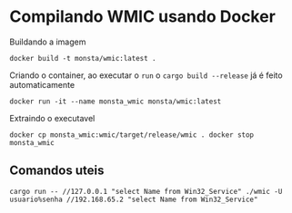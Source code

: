 # Compilando WMIC usando Docker

Buildando a imagem

`docker build -t monsta/wmic:latest .`

Criando o container, ao executar o `run` o `cargo build --release` já é feito automaticamente

`docker run -it --name monsta_wmic monsta/wmic:latest`

Extraindo o executavel

`
    docker cp monsta_wmic:wmic/target/release/wmic .
    docker stop monsta_wmic
`

## Comandos uteis

`
cargo run -- //127.0.0.1 "select Name from Win32_Service"
./wmic -U usuario%senha //192.168.65.2 "select Name from Win32_Service"
`
